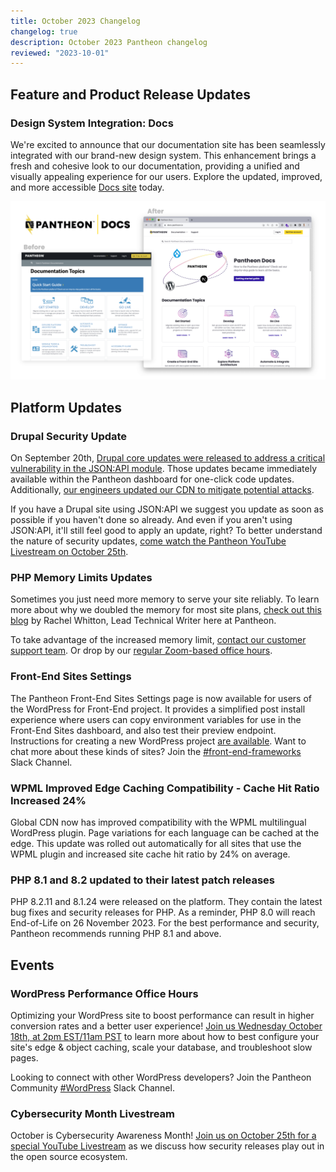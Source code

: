 ```yaml
---
title: October 2023 Changelog
changelog: true
description: October 2023 Pantheon changelog
reviewed: "2023-10-01"
---
```

## Feature and Product Release Updates

### Design System Integration: Docs
We're excited to announce that our documentation site has been seamlessly integrated with our brand-new design system. This enhancement brings a fresh and cohesive look to our documentation, providing a unified and visually appealing experience for our users. Explore the updated, improved, and more accessible [Docs site](/) today.

![Docs Design System](../images/DocsDesignSystem.png)

## Platform Updates

### Drupal Security Update
On September 20th, [Drupal core updates were released to address a critical vulnerability in the JSON:API module](https://status.pantheon.io/incidents/vj842n7k7w40). Those updates became immediately available within the Pantheon dashboard for one-click code updates. Additionally, [our engineers updated our CDN to mitigate potential attacks](https://status.pantheon.io/incidents/598zxv2v8l7p).

If you have a Drupal site using JSON:API we suggest you update as soon as possible if you haven't done so already. And even if you aren't using JSON:API, it'll still feel good to apply an update, right? To better understand the nature of security updates, [come watch the Pantheon YouTube Livestream on October 25th](https://www.youtube.com/watch?v=WV2ZSeBOziU).

### PHP Memory Limits Updates
Sometimes you just need more memory to serve your site reliably. To learn more about why we doubled the memory for most site plans, [check out this blog](https://pantheon.io/blog/pantheon-increases-php-memory-limits-performance-and-elite-plans) by Rachel Whitton, Lead Technical Writer here at Pantheon.

To take advantage of the increased memory limit, [contact our customer support team](/guides/support/contact-support/). Or drop by our [regular Zoom-based office hours](http://pantheon.io/developer-community/office-hours).

### Front-End Sites Settings
The Pantheon Front-End Sites Settings page is now available for users of the WordPress for Front-End project. It provides a simplified post install experience where users can copy environment variables for use in the Front-End Sites dashboard, and also test their preview endpoint. Instructions for creating a new WordPress project [are available](https://decoupledkit.pantheon.io/docs/backend-starters/decoupled-wordpress/creating-a-new-project).
Want to chat more about these kinds of sites? Join the [#front-end-frameworks](https://pantheon-community.slack.com/archives/C01DXGMFZFB) Slack Channel.

### WPML Improved Edge Caching Compatibility - Cache Hit Ratio Increased 24%
Global CDN now has improved compatibility with the WPML multilingual WordPress plugin. Page variations for each language can be cached at the edge. This update was rolled out automatically for all sites that use the WPML plugin and increased site cache hit ratio by 24% on average.

### PHP 8.1 and 8.2 updated to their latest patch releases
PHP 8.2.11 and 8.1.24 were released on the platform. They contain the latest bug fixes and security releases for PHP. As a reminder, PHP 8.0 will reach End-of-Life on 26 November 2023. For the best performance and security, Pantheon recommends running PHP 8.1 and above.

## Events

### WordPress Performance Office Hours
Optimizing your WordPress site to boost performance can result in higher conversion rates and a better user experience! [Join us Wednesday October 18th, at 2pm EST/11am PST](https://pantheon.zoom.us/j/97643364276) to learn more about how to best configure your site's edge & object caching, scale your database, and troubleshoot slow pages.

Looking to connect with other WordPress developers? Join the Pantheon Community [#WordPress](https://pantheon-community.slack.com/archives/C01DXGMFZFB) Slack Channel.

### Cybersecurity Month Livestream
October is Cybersecurity Awareness Month! [Join us on October 25th for a special YouTube Livestream](https://pantheon.io/developer-community/office-hours) as we discuss how security releases play out in the open source ecosystem.
